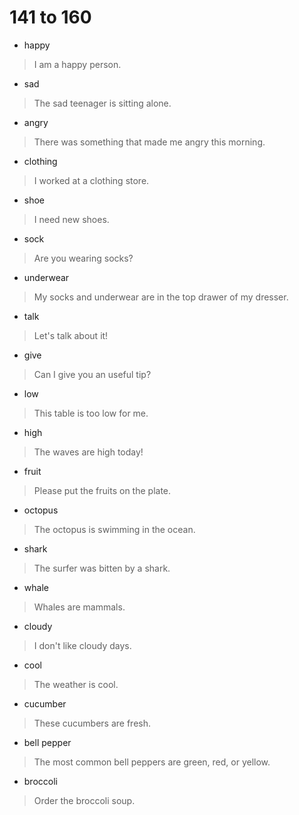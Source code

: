 # 141 to 160
- happy
> I am a happy person.
- sad
> The sad teenager is sitting alone.
- angry
> There was something that made me angry this morning.
- clothing
> I worked at a clothing store.
- shoe
> I need new shoes.
- sock
> Are you wearing socks?
- underwear
> My socks and underwear are in the top drawer of my dresser.
- talk
> Let's talk about it!
- give
> Can I give you an useful tip?
- low
> This table is too low for me.
- high
> The waves are high today!
- fruit
> Please put the fruits on the plate.
- octopus
> The octopus is swimming in the ocean.
- shark
> The surfer was bitten by a shark.
- whale
> Whales are mammals.
- cloudy
> I don't like cloudy days.
- cool
> The weather is cool.
- cucumber
> These cucumbers are fresh.
- bell pepper
> The most common bell peppers are green, red, or yellow.
- broccoli
> Order the broccoli soup.
